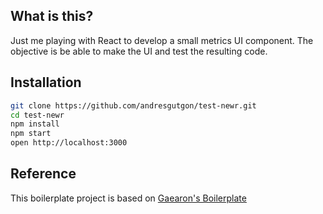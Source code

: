 ## What is this?
Just me playing with React to develop a small metrics UI component. The objective is be able to make the UI and test the resulting code.


## Installation

```bash
git clone https://github.com/andresgutgon/test-newr.git
cd test-newr
npm install
npm start
open http://localhost:3000
```

## Reference
This boilerplate project is based on [Gaearon's Boilerplate](https://github.com/gaearon/react-transform-boilerplate)
